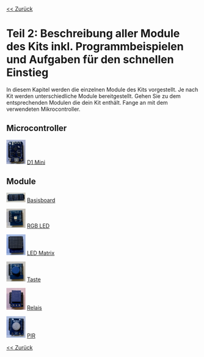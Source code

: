 [<< Zurück](../README.md)

# Teil 2: Beschreibung aller Module des Kits inkl. Programmbeispielen und Aufgaben für den schnellen Einstieg

In diesem Kapitel werden die einzelnen Module des Kits vorgestellt. Je nach Kit werden unterschiedliche Module bereitgestellt. Gehen Sie zu dem entsprechenden Modulen die dein Kit enthält. Fange an mit dem verwendeten Mikrocontroller.

## Microcontroller

<img src="D1Mini/Bilder/D1_Mini_4MB_vorne.JPEG" alt="drawing" width="50"/> [D1 Mini](D1Mini/README.md)

## Module

<img src="Basisboard/Bilder/WEMOS_Basisboard_vorne.JPEG" alt="drawing" width="50"/>  [Basisboard](Basisboard/README.md)

<img src="RGB_LED/Bilder/RGB_LED_vorne.JPEG" alt="drawing" width="50"/> [RGB LED](RGB_LED/README.md)

<img src="LED_Matrix/Bilder/LED_Matrix_vorne.JPEG" alt="drawing" width="50"/> [LED Matrix](LED_Matrix/README.md)

<img src="Taste/Bilder/Taste_vorne.JPEG" alt="drawing" width="50"/>  [Taste](Taste/README.md)

<img src="Relais/Bilder/Relais_vorne.JPEG" alt="drawing" width="50"/>  [Relais](Relais/README.md)

<img src="PIR/Bilder/PIR_vorne.JPEG" alt="drawing" width="50"/>  [PIR](PIR/README.md)

[<< Zurück](../README.md)
